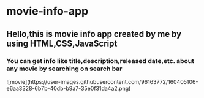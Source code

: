 # movie-info-app


<h2>Hello,this is movie info app created by me by using HTML,CSS,JavaScript </h2>

<h3>You can get info like title,description,released date,etc. about any movie by searching on search bar </h3>![movie](https://user-images.githubusercontent.com/96163772/160405106-e6aa3328-6b7b-40db-b9a7-35e0f31da4a2.png)
